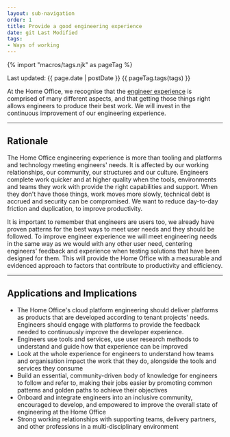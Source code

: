 ```yaml
---
layout: sub-navigation
order: 1
title: Provide a good engineering experience
date: git Last Modified
tags:
- Ways of working
---
```


{% import "macros/tags.njk" as pageTag %}

Last updated: {{ page.date | postDate }}
{{ pageTag.tags(tags)  }}

At the Home Office, we recognise that the [engineer experience](https://github.blog/2023-06-08-developer-experience-what-is-it-and-why-should-you-care/) is comprised of many different aspects, and that getting those things right allows engineers to produce their best work.  We will invest in the continuous improvement of our engineering experience.

---

## Rationale

The Home Office engineering experience is more than tooling and platforms and technology meeting engineers' needs. It is affected by our working relationships, our community, our structures and our culture. Engineers complete work quicker and at higher quality when the tools, environments and teams they work with provide the right capabilities and support. When they don't have those things, work moves more slowly, technical debt is accrued and security can be compromised. We want to reduce day-to-day friction and duplication, to improve productivity.

It is important to remember that engineers are users too, we already have proven patterns for the best ways to meet user needs and they should be followed. To improve engineer experience we will meet engineering needs in the same way as we would with any other user need, centering engineers' feedback and experience when testing solutions that have been designed for them. This will provide the Home Office with a measurable and evidenced approach to factors that contribute to productivity and efficiency.

---

## Applications and Implications

- The Home Office's cloud platform engineering should deliver platforms as products that are developed according to tenant projects' needs. Engineers should engage with platforms to provide the feedback needed to continuously improve the developer experience.
- Engineers use tools and services, use user research methods to understand and guide how that experience can be improved
- Look at the whole experience for engineers to understand how teams and organisation impact the work that they do, alongside the tools and services they consume
- Build an essential, community-driven body of knowledge for engineers to follow and refer to, making their jobs easier by promoting common patterns and golden paths to achieve their objectives
- Onboard and integrate engineers into an inclusive community, encouraged to develop, and empowered to improve the overall state of engineering at the Home Office
- Strong working relationships with supporting teams, delivery partners, and other professions in a multi-disciplinary environment
